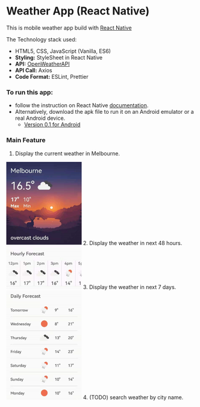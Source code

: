 # Weather App (React Native)

This is mobile weather app build with [React Native](https://reactnative.dev/)

The Technology stack used:

- HTML5, CSS, JavaScript (Vanilla, ES6)
- **Styling:** StyleSheet in React Native
- **API:** [OpenWeatherAPI](https://openweathermap.org/api)
- **API Call:** Axios
- **Code Format:** ESLint, Prettier

### To run this app:
- follow the instruction on React Native [documentation](https://reactnative.dev/docs/environment-setup).
- Alternatively, download the apk file to run it on an Android emulator or a real Android device.
	* [Version 0.1 for Android](https://drive.google.com/file/d/186ch0zgqkP3EIE-lqzCaU7t96X_Ci3OD/view)

### Main Feature
1. Display the current weather in Melbourne.
<img src="https://raw.githubusercontent.com/tianyihuang01/WeatherNative/main/public/weather-app-v1-current.jpg?raw=true" alt="current" width="200"/>
2. Display the weather in next 48 hours.
<img src="https://raw.githubusercontent.com/tianyihuang01/WeatherNative/main/public/weather-app-v1-hourly.jpg?raw=true" alt="hourly" width="200"/>
3. Display the weather in next 7 days.
<img src="https://raw.githubusercontent.com/tianyihuang01/WeatherNative/main/public/weather-app-v1-daily.jpg?raw=true" alt="daily" width="200"/>
4. (TODO) search weather by city name.
